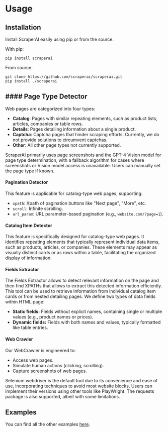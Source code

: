 # Usage
## Installation
Install ScraperAI easily using pip or from the source.

With pip:
```console
pip install scraperai
```
From source: 
```console
git clone https://github.com/scraperai/scraperai.git
pip install ./scraperai
```

## #### Page Type Detector

Web pages are categorized into four types:

- **Catalog**: Pages with similar repeating elements, such as product lists, articles, companies or table rows.
- **Details**: Pages detailing information about a single product.
- **Captcha**: Captcha pages that hinder scraping efforts. Currently, we do not provide solutions to circumvent captchas.
- **Other**: All other page types not currently supported.

ScraperAI primarily uses page screenshots and the GPT-4 Vision model for page type determination, with a fallback algorithm for cases where screenshots or Vision model access is unavailable. Users can manually set the page type if known.

#### Pagination Detector
This feature is applicable for catalog-type web pages, supporting:

- `xpath`: Xpath of pagination buttons like "Next page", "More", etc.
- `scroll`: Infinite scrolling.
- `url_param`: URL parameter-based pagination (e.g., `website.com/?page=1`).

#### Catalog Item Detector
This feature is specifically designed for catalog-type web pages. It identifies repeating elements that typically 
represent individual data items, such as products, articles, or companies. 
These elements may appear as visually distinct cards or as rows within a table, facilitating the organized display of information.

#### Fields Extractor

The Fields Extractor allows to detect relevant information on the page and then 
find XPATHs that allows to extract this detected information efficiently.
This tool can be used to retrieve information from individual catalog item cards or from nested detailing pages.
We define two types of data fields within HTML page:

- **Static fields:** Fields without explicit names, containing single or multiple values (e.g., product names or prices).
- **Dynamic fields:** Fields with both names and values, typically formatted like table entries.

#### Web Crawler
Our WebCrawler is engineered to:

- Access web pages.
- Simulate human actions (clicking, scrolling).
- Capture screenshots of web pages.

Selenium webdriver is the default tool due to its convenience and ease of use, incorporating techniques to avoid most website blocks. 
Users can implement their versions using other tools like PlayWright. 
The requests package is also supported, albeit with some limitations.

## Examples

You can find all the other examples [here](examples.md).